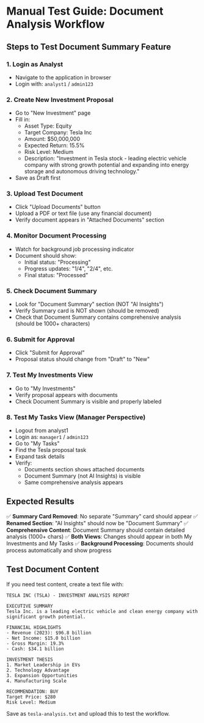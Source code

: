 # Manual Test Guide: Document Analysis Workflow

## Steps to Test Document Summary Feature

### 1. Login as Analyst
- Navigate to the application in browser
- Login with: `analyst1` / `admin123`

### 2. Create New Investment Proposal
- Go to "New Investment" page
- Fill in:
  - Asset Type: Equity
  - Target Company: Tesla Inc
  - Amount: $50,000,000
  - Expected Return: 15.5%
  - Risk Level: Medium
  - Description: "Investment in Tesla stock - leading electric vehicle company with strong growth potential and expanding into energy storage and autonomous driving technology."
- Save as Draft first

### 3. Upload Test Document
- Click "Upload Documents" button
- Upload a PDF or text file (use any financial document)
- Verify document appears in "Attached Documents" section

### 4. Monitor Document Processing
- Watch for background job processing indicator
- Document should show:
  - Initial status: "Processing"
  - Progress updates: "1/4", "2/4", etc.
  - Final status: "Processed"

### 5. Check Document Summary
- Look for "Document Summary" section (NOT "AI Insights")
- Verify Summary card is NOT shown (should be removed)
- Check that Document Summary contains comprehensive analysis (should be 1000+ characters)

### 6. Submit for Approval
- Click "Submit for Approval" 
- Proposal status should change from "Draft" to "New"

### 7. Test My Investments View
- Go to "My Investments"
- Verify proposal appears with documents
- Check Document Summary is visible and properly labeled

### 8. Test My Tasks View (Manager Perspective)
- Logout from analyst1
- Login as: `manager1` / `admin123`
- Go to "My Tasks"
- Find the Tesla proposal task
- Expand task details
- Verify:
  - Documents section shows attached documents
  - Document Summary (not AI Insights) is visible
  - Same comprehensive analysis appears

## Expected Results

✅ **Summary Card Removed**: No separate "Summary" card should appear
✅ **Renamed Section**: "AI Insights" should now be "Document Summary"
✅ **Comprehensive Content**: Document Summary should contain detailed analysis (1000+ chars)
✅ **Both Views**: Changes should appear in both My Investments and My Tasks
✅ **Background Processing**: Documents should process automatically and show progress

## Test Document Content
If you need test content, create a text file with:

```
TESLA INC (TSLA) - INVESTMENT ANALYSIS REPORT

EXECUTIVE SUMMARY
Tesla Inc. is a leading electric vehicle and clean energy company with significant growth potential.

FINANCIAL HIGHLIGHTS
- Revenue (2023): $96.8 billion
- Net Income: $15.0 billion  
- Gross Margin: 19.3%
- Cash: $34.1 billion

INVESTMENT THESIS
1. Market Leadership in EVs
2. Technology Advantage
3. Expansion Opportunities
4. Manufacturing Scale

RECOMMENDATION: BUY
Target Price: $280
Risk Level: Medium
```

Save as `tesla-analysis.txt` and upload this to test the workflow.